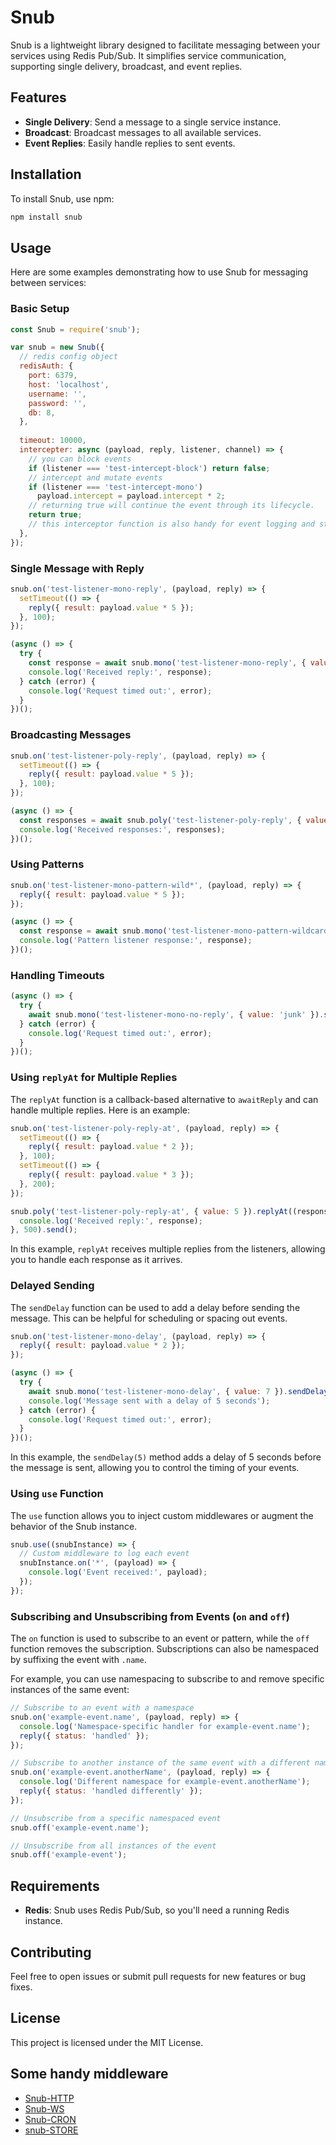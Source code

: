 # Snub

Snub is a lightweight library designed to facilitate messaging between your services using Redis Pub/Sub. It simplifies service communication, supporting single delivery, broadcast, and event replies.

## Features

- **Single Delivery**: Send a message to a single service instance.
- **Broadcast**: Broadcast messages to all available services.
- **Event Replies**: Easily handle replies to sent events.

## Installation

To install Snub, use npm:

```sh
npm install snub
```

## Usage

Here are some examples demonstrating how to use Snub for messaging between services:

### Basic Setup

```js
const Snub = require('snub');

var snub = new Snub({
  // redis config object
  redisAuth: { 
    port: 6379,
    host: 'localhost',
    username: '',
    password: '',
    db: 8,
  },
  
  timeout: 10000,
  intercepter: async (payload, reply, listener, channel) => {
    // you can block events
    if (listener === 'test-intercept-block') return false;
    // intercept and mutate events
    if (listener === 'test-intercept-mono')
      payload.intercept = payload.intercept * 2;
    // returning true will continue the event through its lifecycle.
    return true;
    // this interceptor function is also handy for event logging and statistics.
  },
});
```

### Single Message with Reply

```js
snub.on('test-listener-mono-reply', (payload, reply) => {
  setTimeout(() => {
    reply({ result: payload.value * 5 });
  }, 100);
});

(async () => {
  try {
    const response = await snub.mono('test-listener-mono-reply', { value: 10 }).send().awaitReply();
    console.log('Received reply:', response);
  } catch (error) {
    console.log('Request timed out:', error);
  }
})();
```

### Broadcasting Messages

```js
snub.on('test-listener-poly-reply', (payload, reply) => {
  setTimeout(() => {
    reply({ result: payload.value * 5 });
  }, 100);
});

(async () => {
  const responses = await snub.poly('test-listener-poly-reply', { value: 5 }).send().awaitReply();
  console.log('Received responses:', responses);
})();
```

### Using Patterns

```js
snub.on('test-listener-mono-pattern-wild*', (payload, reply) => {
  reply({ result: payload.value * 5 });
});

(async () => {
  const response = await snub.mono('test-listener-mono-pattern-wildcard', { value: 4 }).send().awaitReply();
  console.log('Pattern listener response:', response);
})();
```

### Handling Timeouts

```js
(async () => {
  try {
    await snub.mono('test-listener-mono-no-reply', { value: 'junk' }).send().awaitReply();
  } catch (error) {
    console.log('Request timed out:', error);
  }
})();
```

### Using `replyAt` for Multiple Replies

The `replyAt` function is a callback-based alternative to `awaitReply` and can handle multiple replies. Here is an example:

```js
snub.on('test-listener-poly-reply-at', (payload, reply) => {
  setTimeout(() => {
    reply({ result: payload.value * 2 });
  }, 100);
  setTimeout(() => {
    reply({ result: payload.value * 3 });
  }, 200);
});

snub.poly('test-listener-poly-reply-at', { value: 5 }).replyAt((response) => {
  console.log('Received reply:', response);
}, 500).send();
```

In this example, `replyAt` receives multiple replies from the listeners, allowing you to handle each response as it arrives.

### Delayed Sending

The `sendDelay` function can be used to add a delay before sending the message. This can be helpful for scheduling or spacing out events.

```js
snub.on('test-listener-mono-delay', (payload, reply) => {
  reply({ result: payload.value * 2 });
});

(async () => {
  try {
    await snub.mono('test-listener-mono-delay', { value: 7 }).sendDelay(5).awaitReply();
    console.log('Message sent with a delay of 5 seconds');
  } catch (error) {
    console.log('Request timed out:', error);
  }
})();
```

In this example, the `sendDelay(5)` method adds a delay of 5 seconds before the message is sent, allowing you to control the timing of your events.

### Using `use` Function

The `use` function allows you to inject custom middlewares or augment the behavior of the Snub instance.

```js
snub.use((snubInstance) => {
  // Custom middleware to log each event
  snubInstance.on('*', (payload) => {
    console.log('Event received:', payload);
  });
});
```

### Subscribing and Unsubscribing from Events (`on` and `off`)

The `on` function is used to subscribe to an event or pattern, while the `off` function removes the subscription. Subscriptions can also be namespaced by suffixing the event with `.name`.

For example, you can use namespacing to subscribe to and remove specific instances of the same event:

```js
// Subscribe to an event with a namespace
snub.on('example-event.name', (payload, reply) => {
  console.log('Namespace-specific handler for example-event.name');
  reply({ status: 'handled' });
});

// Subscribe to another instance of the same event with a different namespace
snub.on('example-event.anotherName', (payload, reply) => {
  console.log('Different namespace for example-event.anotherName');
  reply({ status: 'handled differently' });
});

// Unsubscribe from a specific namespaced event
snub.off('example-event.name');

// Unsubscribe from all instances of the event
snub.off('example-event');
```

## Requirements

- **Redis**: Snub uses Redis Pub/Sub, so you'll need a running Redis instance.

## Contributing

Feel free to open issues or submit pull requests for new features or bug fixes.

## License

This project is licensed under the MIT License.

## Some handy middleware

- [Snub-HTTP](https://github.com/cokeeffekt/snub-http)
- [Snub-WS](https://github.com/cokeeffekt/snub-ws)
- [Snub-CRON](https://github.com/cokeeffekt/snub-cron)
- [snub-STORE](https://github.com/cokeeffekt/snub-store)
